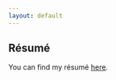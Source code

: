 ```yaml
---
layout: default
---
```


## Résumé

You can find my résumé [here](https://www.overleaf.com/read/njmvqjtqdgyt).

